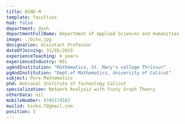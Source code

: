 ```yaml
---
title: BINU M
template: faculties
hod: false
department: dash
departmentFullName: Department of Applied Sciences and Humanities
image: ./binu.jpg
designation: Assistant Professor
dateOfJoining: 31/05/2019
experienceTeaching: 6 years
experienceIndustry: NIL
ugAndInstitution: "Mathematics, St. Mary's college Thrissur"
pgAndInstitution: "Dept.of Mathematics, University of Calicut"
subject: Pure Mathematics
phd: National Institute of Technology Calicut
specialization: Network Analysis with Fuzzy Graph Theory
otherData: nil
mobileNumber: 9745174583
mailid: binka.7@gmail.com
position: 5
---
```

